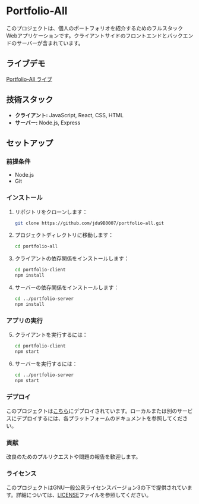 # Portfolio-All

このプロジェクトは、個人のポートフォリオを紹介するためのフルスタックWebアプリケーションです。クライアントサイドのフロントエンドとバックエンドのサーバーが含まれています。

## ライブデモ
[Portfolio-All ライブ](https://portfoliojdu.uz)

## 技術スタック
- **クライアント:** JavaScript, React, CSS, HTML
- **サーバー:** Node.js, Express

## セットアップ

### 前提条件
- Node.js
- Git

### インストール
1. リポジトリをクローンします：
   ```bash
   git clone https://github.com/jdu9B0007/portfolio-all.git
2. プロジェクトディレクトリに移動します：
   ```bash
   cd portfolio-all
3. クライアントの依存関係をインストールします：
   ```bash
   cd portfolio-client
   npm install
4. サーバーの依存関係をインストールします：
   ```bash
   cd ../portfolio-server
   npm install
### アプリの実行
5. クライアントを実行するには：
   ```bash
   cd portfolio-client
   npm start
6. サーバーを実行するには：
   ```bash
   cd ../portfolio-server
   npm start
### デプロイ
このプロジェクトは[こちら](https://portfoliojdu.uz)にデプロイされています。ローカルまたは別のサービスにデプロイするには、各プラットフォームのドキュメントを参照してください。
### 貢献
改良のためのプルリクエストや問題の報告を歓迎します。
### ライセンス
このプロジェクトはGNU一般公衆ライセンスバージョン3の下で提供されています。詳細については、[LICENSE](LICENSE)ファイルを参照してください。

